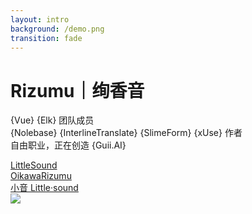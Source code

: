 ```yaml
---
layout: intro
background: /demo.png
transition: fade
---
```


# Rizumu｜绚香音

<div class="[&>*]:important-leading-10 opacity-80">

{Vue} {Elk} 团队成员<br>
{Nolebase} {InterlineTranslate} {SlimeForm} {xUse} 作者<br>
自由职业，正在创造 {Guii.AI}<br>

</div>

<div my-10 w-min flex="~ gap-1" items-center justify-center>
  <div i-ri-github-line op50 ma text-xl ml4/>
  <div><a href="https://github.com/LittleSound" target="_blank" class="border-none! font-300">LittleSound</a></div>
  <div i-ri-twitter-x-line op50 ma text-xl ml4/>
  <div><a href="https://x.com/OikawaRizumu" target="_blank" class="border-none! font-300">OikawaRizumu</a></div>
  <div i-ri-bilibili-line op50 ma text-xl ml4/>
  <div><a href="https://space.bilibili.com/2651457" target="_blank" class="border-none! font-300" ws-nowrap>小音 Little·sound</a></div>
</div>

<img src="https://github.com/LittleSound.png" rounded-full w-40 abs-tr mt-16 mr-12/>

<div flex="~ gap2">

</div>
